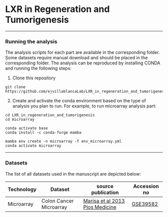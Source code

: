 # LXR in Regeneration and Tumorigenesis

***
### Running the analysis

The analysis scripts for each part are available in the corresponding folder. Some datasets require manual download and should be placed in the corresponding folder. The analysis can be reproduced by installing CONDA and running the following steps:
1. Clone this repository
```
git clone https://github.com/ejvillablancaLab/LXR_in_regeneration_and_tumorigenesis.git
```

2. Create and activate the conda environment based on the type of analysis you plan to run. For example, to run microarray analysis part:
```
cd LXR_in_regeneration_and_tumorigenesis
cd microarray

conda activate base
conda install -c conda-forge mamba

mamba env create -n microarray -f env_microarray.yml
conda activate microarray
```

***
### Datasets

The list of all datasets used in the manuscript are depicted below:

| Technology | Dataset | source publication | Accession no |
|------------|---------|--------------------|--------------|
| Microarray | Colon Cancer Microarray  | [Marisa et al 2013  Plos Medicine]( https://journals.plos.org/plosmedicine/article?id=10.1371/journal.pmed.1001453)| [GSE39582]( https://www.ncbi.nlm.nih.gov/geo/query/acc.cgi?acc=GSE39582) |
